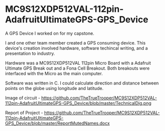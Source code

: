 # MC9S12XDP512VAL-112pin-AdafruitUltimateGPS-GPS_Device
A GPS Device I worked on for my capstone.

I and one other team member created a GPS consuming device. This device's creation involved hardware, software techincal writing, and a presentation to industry. 

Hardware was a MC9S12XDP512VAL 112pin Micro Board with a Adafruit Ultimate GPS Break out and a Fona Cell Breakout. Both breakouts were interfaced with the Micro as the main computer.

Software was written in C. I could calculate direction and distance between points on the globe using longitude and latitude.

Image of circuit - https://github.com/TheTrueTrooper/MC9S12XDP512VAL-112pin-AdafruitUltimateGPS-GPS_Device/blob/master/TechnicalDig.png

Report of Project - https://github.com/TheTrueTrooper/MC9S12XDP512VAL-112pin-AdafruitUltimateGPS-GPS_Device/blob/master/ReportMutedNames.docx
